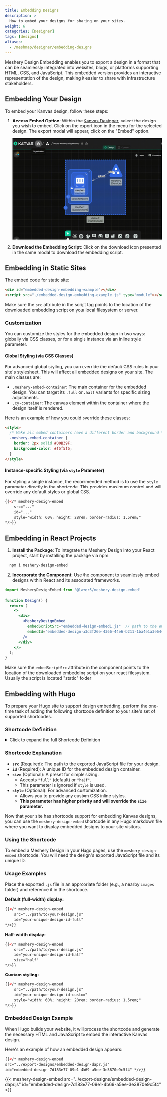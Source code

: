 ```yaml
---
title: Embedding Designs
description: >
  How to embed your designs for sharing on your sites.
weight: 6
categories: [Designer]
tags: [designs]
aliases:
  - /meshmap/designer/embedding-designs
---
```


Meshery Design Embedding enables you to export a design in a format that can be seamlessly integrated into websites, blogs, or platforms supporting HTML, CSS, and JavaScript. This embedded version provides an interactive representation of the design, making it easier to share with infrastructure stakeholders.

## Embedding Your Design

To embed your Kanvas design, follow these steps:

1. **Access Embed Option**: Within the [Kanvas Designer](https://kanvas.new/), select the design you wish to embed. Click on the export icon in the menu for the selected design. The export modal will appear, click on the "Embed" option.

   ![Embed Designs from Kanvas](./embed-designs.gif)

2. **Download the Embedding Script**: Click on the download icon presented in the same modal to download the embedding script.

## Embedding in Static Sites

   The embed code for static site:

   ```html
   <div id="embedded-design-embedding-example"></div>
   <script src="./embedded-design-embedding-example.js" type="module"></script>
   ```

   Make sure the `src` attribute in the script tag points to the location of the downloaded embedding script on your local filesystem or server.

### Customization

You can customize the styles for the embedded design in two ways: globally via CSS classes, or for a single instance via an inline style parameter.

#### Global Styling (via CSS Classes)

For advanced global styling, you can override the default CSS rules in your site's stylesheet. This will affect all embedded designs on your site. The main classes are:

- `.meshery-embed-container`: The main container for the embedded design. You can target its `.full` or `.half` variants for specific sizing adjustments.
- `.cy-container`: The canvas element within the container where the design itself is rendered.

Here is an example of how you could override these classes:

```html
<style>
  /* Make all embed containers have a different border and background */
  .meshery-embed-container {
    border: 2px solid #00B39F;
    background-color: #f5f5f5;
  }
</style>
```

#### Instance-specific Styling (via `style` Parameter)

For styling a single instance, the recommended method is to use the `style` parameter directly in the shortcode. This provides maximum control and will override any default styles or global CSS.

```html
{{</* meshery-design-embed
    src="..."
    id="..."
    style="width: 60%; height: 28rem; border-radius: 1.5rem;"
*/>}}
```

## Embedding in React Projects

1. **Install the Package**: To integrate the Meshery Design into your React project, start by installing the package via npm:
```bash
  npm i meshery-design-embed
```
2. **Incorporate the Component**: Use the component to seamlessly embed designs within React and its associated frameworks.

```jsx
import MesheryDesignEmbed from '@layer5/meshery-design-embed'

function Design() {
  return (
    <>
      <div>
        <MesheryDesignEmbed
          embedScriptSrc="embedded-design-embed1.js"  // path to the embed script
          embedId="embedded-design-a3d3f26e-4366-44e6-b211-1ba4e1a3e644" // id of the embedding
        />
      </div>
    </>
  );
}
```

Make sure the `embedScriptSrc` attribute in the component points to the location of the downloaded embedding script on your react filesystem.
Usually the script is located "static" folder

## Embedding with Hugo

To prepare your Hugo site to support design embedding, perform the one-time task of adding the following shortcode definition to your site's set of supported shortcodes.

### Shortcode Definition

<details>
<summary>Click to expand the full Shortcode Definition</summary>

```html
{{ $script := .Get "src" }}
{{ $id := .Get "id" }}
{{ $size := .Get "size" | default "full" }}
{{ $style := .Get "style" }}

<style>
.meshery-embed-container {
  border: 1px solid #eee;
  border-radius: 4px;
  margin: 0rem auto;
  box-shadow: 0 1px 3px rgba(0,0,0,0.1);
}
.meshery-embed-container.full {
  width: 80%;
  height: 30rem;
}
.meshery-embed-container.half {
  width: 50%;
  height: 25rem;
}
.meshery-embed-container .cy-container {
  width: 100%;
  height: 100%;
}
</style>

<div
    id="{{ $id }}"
    {{- if $style -}}
        style="{{ $style | safeCSS }}"
    {{- else -}}
        class="meshery-embed-container {{ $size }}"
    {{- end -}}
></div>

<script src="{{ $script }}" type="module"></script>
```
</details>

### Shortcode Explanation

- **`src`** (Required): The path to the exported JavaScript file for your design.
- **`id`** (Required): A unique ID for the embedded design container.
- **`size`** (Optional): A preset for simple sizing.
  - Accepts `"full"` (default) or `"half"`.
  - This parameter is ignored if `style` is used.
- **`style`** (Optional): For advanced customization.
  - Allows you to provide any custom CSS inline styles.
  - **This parameter has higher priority and will override the `size` parameter.**

Now that your site has shortcode support for embedding Kanvas designs, you can use the `meshery-design-embed` shortcode in any Hugo markdown file where you want to display embedded designs to your site visitors.

### Using the Shortcode

To embed a Meshery Design in your Hugo pages, use the `meshery-design-embed` shortcode. You will need the design's exported JavaScript file and its unique ID.

### Usage Examples

Place the exported `.js` file in an appropriate folder (e.g., a nearby `images` folder) and reference it in the shortcode.

**Default (full-width) display:**

```html
{{</* meshery-design-embed
    src="../path/to/your-design.js"
    id="your-unique-design-id-full"
*/>}}
```

**Half-width display:**

```html
{{</* meshery-design-embed
    src="../path/to/your-design.js"
    id="your-unique-design-id-half"
    size="half"
*/>}}
```

**Custom styling:**

```html
{{</* meshery-design-embed
    src="../path/to/your-design.js"
    id="your-unique-design-id-custom"
    style="width: 60%; height: 28rem; border-radius: 1.5rem;"
*/>}}
```

### Embedded Design Example

When Hugo builds your website, it will process the shortcode and generate the necessary HTML and JavaScript to embed the interactive Kanvas design. 

Here's an example of how an embedded design appears:

<!-- Design Embed Container  -->
```html
{{</* meshery-design-embed  
src="../export-designs/embedded-design-dapr.js"  
id="embedded-design-7d183e77-09e1-4b69-a5ee-3e3870e9c5f4" */>}}
```

{{< meshery-design-embed  src="../export-designs/embedded-design-dapr.js"  id="embedded-design-7d183e77-09e1-4b69-a5ee-3e3870e9c5f4" >}}
